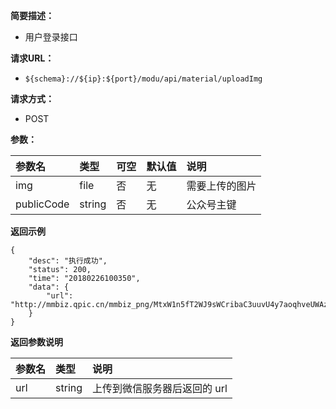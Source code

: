 **简要描述：** 

- 用户登录接口

**请求URL：** 
- ` ${schema}://${ip}:${port}/modu/api/material/uploadImg `
  
**请求方式：**
- POST 

**参数：** 

| 参数名 | 类型 | 可空 | 默认值 | 说明 |
| :-- | :-- | :-- | :-- | :-- |
| img | file | 否 | 无 | 需要上传的图片 |
| publicCode | string | 否 | 无 | 公众号主键 |

 **返回示例**

``` 
{
    "desc": "执行成功",
    "status": 200,
    "time": "20180226100350",
    "data": {
        "url": "http://mmbiz.qpic.cn/mmbiz_png/MtxW1n5fT2WJ9sWCribaC3uuvU4y7aoqhveUWAzq0d2olWVFkFeRn8Rl1uX7oKShb76yu7XwVbiaNGOHlxNQaFYQ/0"
    }
}
```

 **返回参数说明** 

| 参数名 | 类型 | 说明 |
| :-- | :-- | :-- |
| url | string | 上传到微信服务器后返回的 url |





